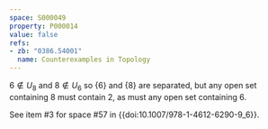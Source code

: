 ```yaml
---
space: S000049
property: P000014
value: false
refs:
- zb: "0386.54001"
  name: Counterexamples in Topology
---
```


$6 \notin U_8$ and $8 \notin U_6$ so $\{6\}$ and $\{8\}$ are separated, but any open set containing $8$ must contain $2$, as must any open set containing $6$.

See item #3 for space #57 in {{doi:10.1007/978-1-4612-6290-9_6}}.

